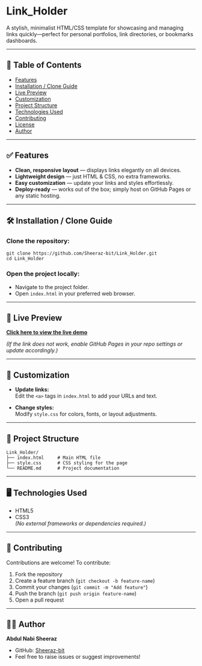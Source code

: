 # Link_Holder

A stylish, minimalist HTML/CSS template for showcasing and managing links quickly—perfect for personal portfolios, link directories, or bookmarks dashboards.

---

## 📌 Table of Contents
- [Features](#-features)
- [Installation / Clone Guide](#installation--clone-guide)
- [Live Preview](#live-preview)
- [Customization](#customization)
- [Project Structure](#project-structure)
- [Technologies Used](#technologies-used)
- [Contributing](#contributing)
- [License](#license)
- [Author](#author)

---

## ✅ Features
- **Clean, responsive layout** — displays links elegantly on all devices.
- **Lightweight design** — just HTML & CSS, no extra frameworks.
- **Easy customization** — update your links and styles effortlessly.
- **Deploy-ready** — works out of the box; simply host on GitHub Pages or any static hosting.

---

## 🛠 Installation / Clone Guide

### Clone the repository:
```
git clone https://github.com/Sheeraz-bit/Link_Holder.git
cd Link_Holder
```

### Open the project locally:
- Navigate to the project folder.
- Open `index.html` in your preferred web browser.

---

## 🔗 Live Preview
[**Click here to view the live demo**](https://sheeraz-bit.github.io/Link_Holder/)

*(If the link does not work, enable GitHub Pages in your repo settings or update accordingly.)*

---

## 🎨 Customization
- **Update links:**  
  Edit the `<a>` tags in `index.html` to add your URLs and text.

- **Change styles:**  
  Modify `style.css` for colors, fonts, or layout adjustments.

---

## 📂 Project Structure
```
Link_Holder/
├── index.html     # Main HTML file
├── style.css      # CSS styling for the page
└── README.md      # Project documentation
```

---

## 🖥 Technologies Used
- HTML5
- CSS3  
*(No external frameworks or dependencies required.)*

---

## 🤝 Contributing
Contributions are welcome! To contribute:

1. Fork the repository  
2. Create a feature branch (`git checkout -b feature-name`)  
3. Commit your changes (`git commit -m "Add feature"`)  
4. Push the branch (`git push origin feature-name`)  
5. Open a pull request  

---

## 👨‍💻 Author
**Abdul Nabi Sheeraz**  
- GitHub: [Sheeraz-bit](https://github.com/Sheeraz-bit)  
- Feel free to raise issues or suggest improvements!  
